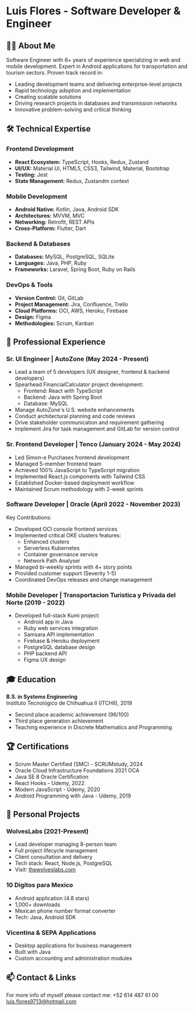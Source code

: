 # Luis Flores - Software Developer & Engineer

## 👨‍💻 About Me
Software Engineer with 6+ years of experience specializing in web and mobile development. Expert in Android applications for transportation and tourism sectors. Proven track record in:
- Leading development teams and delivering enterprise-level projects
- Rapid technology adoption and implementation
- Creating scalable solutions
- Driving research projects in databases and transmission networks
- Innovative problem-solving and critical thinking

## 🛠 Technical Expertise

### Frontend Development
- **React Ecosystem:** TypeScript, Hooks, Redux, Zustand
- **UI/UX:** Material UI, HTML5, CSS3, Tailwind, Material, Bootstrap
- **Testing:** Jest
- **State Management:** Redux, Zustandm context

### Mobile Development
- **Android Native:** Kotlin, Java, Android SDK
- **Architectures:** MVVM, MVC
- **Networking:** Retrofit, REST APIs
- **Cross-Platform:** Flutter, Dart

### Backend & Databases
- **Databases:** MySQL, PostgreSQL, SQLite
- **Languages:** Java, PHP, Ruby
- **Frameworks:** Laravel, Spring Boot, Ruby on Rails

### DevOps & Tools
- **Version Control:** Git, GitLab
- **Project Management:** Jira, Confluence, Trello
- **Cloud Platforms:** OCI, AWS, Heroku, Firebase
- **Design:** Figma
- **Methodologies:** Scrum, Kanban

## 💼 Professional Experience

### Sr. UI Engineer | AutoZone (May 2024 - Present)
- Lead a team of 5 developers (UX designer, frontend & backend developers)
- Spearhead FinancialCalculator project development:
  - Frontend: React with TypeScript
  - Backend: Java with Spring Boot
  - Database: MySQL
- Manage AutoZone's U.S. website enhancements
- Conduct architectural planning and code reviews
- Drive stakeholder communication and requirement gathering
- Implement Jira for task management and GitLab for version control

### Sr. Frontend Developer | Tenco (January 2024 - May 2024)
- Led Simon-e Purchases frontend development
- Managed 5-member frontend team
- Achieved 100% JavaScript to TypeScript migration
- Implemented React.js components with Tailwind CSS
- Established Docker-based deployment workflow
- Maintained Scrum methodology with 2-week sprints

### Software Developer | Oracle (April 2022 - November 2023)
Key Contributions:
- Developed OCI console frontend services
- Implemented critical OKE clusters features:
  - Enhanced clusters
  - Serverless Kubernetes
  - Container governance service
  - Network Path Analyser
- Managed bi-weekly sprints with 4+ story points
- Provided customer support (Severity 1-5)
- Coordinated DevOps releases and change management

### Mobile Developer | Transportacion Turistica y Privada del Norte (2019 - 2022)
- Developed full-stack Kumi project:
  - Android app in Java
  - Ruby web services integration
  - Samsara API implementation
  - Firebase & Heroku deployment
  - PostgreSQL database design
  - PHP backend API
  - Figma UX design

## 🎓 Education
**B.S. in Systems Engineering**  
Instituto Tecnológico de Chihuahua II (ITCHII), 2019
- Second place academic achievement (96/100)
- Third place generation achievement
- Teaching experience in Discrete Mathematics and Programming

## 🏆 Certifications
- Scrum Master Certified (SMC) - SCRUMstudy, 2024
- Oracle Cloud Infrastructure Foundations 2021 OCA
- Java SE 8 Oracle Certification
- React Hooks - Udemy, 2022
- Modern JavaScript - Udemy, 2020
- Android Programming with Java - Udemy, 2019

## 🚀 Personal Projects

### WolvesLabs (2021-Present)
- Lead developer managing 8-person team
- Full project lifecycle management
- Client consultation and delivery
- Tech stack: React, Node.js, PostgreSQL
- Visit: [thewolveslabs.com](https://thewolveslabs.com)

### 10 Digitos para Mexico
- Android application (4.8 stars)
- 1,000+ downloads
- Mexican phone number format converter
- Tech: Java, Android SDK

### Vicentina & SEPA Applications
- Desktop applications for business management
- Built with Java
- Custom accounting and administration modules

## 📫 Contact & Links
For more info of myself please contact me: 
+52 614 487 61 00
luis.flores9713@hotmail.com
